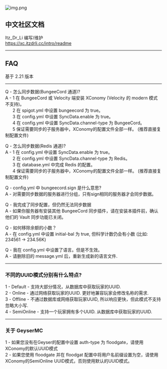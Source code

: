 ![img.png](../img.png)
## 中文社区文档  
Itz_Dr_Li 编写/维护   
https://xc.itzdrli.cc/intro/readme
***
## FAQ
基于 2.21 版本
***
Q - 怎么同步数据(BungeeCord 通道)?  
A - 1 在 BungeeCord 或 Velocity 端安装 XConomy (Velocity 的 modern 模式不支持)。  
&nbsp; &nbsp; &nbsp; 2 在 spigot.yml 中设置 bungeecord 为 true。  
&nbsp; &nbsp; &nbsp; 3 在 config.yml 中设置 SyncData.enable 为 true。  
&nbsp; &nbsp; &nbsp; 4 在 config.yml 中设置 SyncData.channel-type 为 BungeeCord。  
&nbsp; &nbsp; &nbsp; 5 保证需要同步的子服务器中，XConomy的配置文件全部一样。 (推荐直接复制配置文件)

Q - 怎么同步数据(Redis 通道)?  
A - 1 在 config.yml 中设置 SyncData.enable 为 true。  
&nbsp; &nbsp; &nbsp; 2 在 config.yml 中设置 SyncData.channel-type 为 Redis。   
&nbsp; &nbsp; &nbsp; 3 在 database.yml 中完成 Redis 的配置。   
&nbsp; &nbsp; &nbsp; 4 保证需要同步的子服务器中，XConomy的配置文件全部一样。 (推荐直接复制配置文件)

Q - config.yml 中 bungeecord.sign 是什么意思?  
A - 对需要同步数据的服务器进行分组，只有sign相同的服务器才会同步数据。

Q - 我完成了同步配置，但仍然无法同步数据   
A - 如果你服务器有安装其他 BungeeCord 同步插件，请在安装本插件前，确认他们的 Vault 同步功能已关闭。

Q - 如何移除余额的小数？  
A - 在 config.yml 中设置 initial-bal 为 true, 但科学计数仍会有小数 (比如: 234561 -> 234.56K)

Q - 我在 config.yml 中设置了语言。但是不生效。  
A - 请删除旧的 message.yml 后，重新生成新的语言文件. 


***
### 不同的UUID模式分别有什么特点?

1 - Default - 支持大部分情况，从数据库中获取玩家的UUID.  
2 - Online - 通过网络获取玩家的UUID. 更好地兼容玩家会修改名称的需求.  
3 - Offline - 不通过数据库或网络获取玩家UUID, 所以响应更快，但此模式不支持忽略大小写.  
4 - SemiOnline - 支持一个玩家拥有多个UUID. 从数据库中获取玩家的UUID.

***

### 关于 GeyserMC

1 - 如果您没有在Geyser的配置中设置 auth-type 为 floodgate，请使用XConomy的默认UUID模式  
2 - 如果您使用 floodgate 并在 floodgat 配置中将用户名前缀设置为空，请使用XConomy的SemiOnline UUID模式，否则使用默认的UUID模式。
